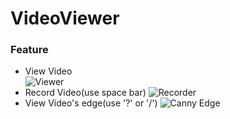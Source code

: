 # VideoViewer
### Feature
- View Video <br>
![Viewer](https://github.com/andrew0416/VideoViewer/assets/5708754/e921618f-8741-42b9-af54-e1e5b05ccabf)
- Record Video(use space bar)
![Recorder](https://github.com/andrew0416/VideoViewer/assets/5708754/1db11d8f-1835-426f-9788-ca7da0c130bd)
- View Video's edge(use '?' or '/')
![Canny Edge](https://github.com/andrew0416/VideoViewer/assets/5708754/04b1e862-f1a5-4d3f-b3f3-50c0e2c4351a)
